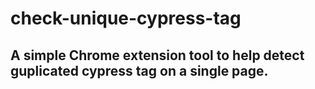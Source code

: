 # check-unique-cypress-tag

## A simple Chrome extension tool to help detect guplicated cypress tag on a single page.